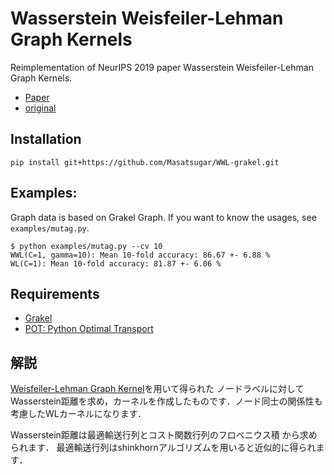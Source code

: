 # Wasserstein Weisfeiler-Lehman Graph Kernels
Reimplementation of NeurIPS 2019 paper Wasserstein Weisfeiler-Lehman Graph Kernels. 

- [Paper](https://proceedings.neurips.cc/paper/2019/hash/73fed7fd472e502d8908794430511f4d-Abstract.html)
- [original](https://github.com/BorgwardtLab/WWL)

## Installation

```shell
pip install git+https://github.com/Masatsugar/WWL-grakel.git
```

## Examples:
Graph data is based on Grakel Graph. If you want to know the usages, see `examples/mutag.py`.

```shell
$ python examples/mutag.py --cv 10 
WWL(C=1, gamma=10): Mean 10-fold accuracy: 86.67 +- 6.88 %
WL(C=1): Mean 10-fold accuracy: 81.87 +- 6.06 %
```


## Requirements
- [Grakel](https://ysig.github.io/GraKeL/0.1a8/)
- [POT: Python Optimal Transport](https://pythonot.github.io/)

## 解説

[Weisfeiler-Lehman Graph Kernel](https://www.jmlr.org/papers/volume12/shervashidze11a/shervashidze11a.pdf)を用いて得られた
ノードラベルに対してWasserstein距離を求め，カーネルを作成したものです．ノード同士の関係性も考慮したWLカーネルになります．

Wasserstein距離は最適輸送行列とコスト関数行列のフロベニウス積 から求められます．
最適輸送行列はshinkhornアルゴリズムを用いると近似的に得られます． 



